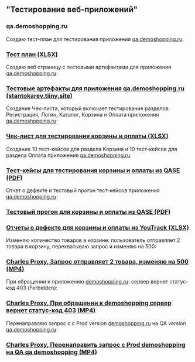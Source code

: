 ## "Тестирование веб-приложений"
### qa.demoshopping.ru
Создаю тест-план для тестирования приложения <a href="https://qa.demoshopping.ru/">qa.demoshopping.ru</a>:
### [Тест план (XLSX)](https://docs.google.com/spreadsheets/d/1nh5fPynGT30XWn77mzOJLZXpXhWm4Graaym8up7-iyI/)
Создаю веб страницу с тестовыми артефактами для приложения <a href="https://qa.demoshopping.ru/">qa.demoshopping.ru</a>:
### [Тестовые артефакты для приложения qa.demoshopping.ru (stantokarev.tiiny.site)](https://stantokarev.tiiny.site/)
Создание Чек-листа, который включает тестирование разделов: Регистрация, Логин, Каталог, Корзина и Оплата приложения <a href="https://qa.demoshopping.ru/">qa.demoshopping.ru</a>:
### [Чек-лист для тестирования корзины и оплаты (XLSX)](https://docs.google.com/spreadsheets/d/1zwhsdN667Qrc3eg_2llk7Wu7GYBM7IAjVa9FMN-EVSE/)
Создание 10 тест-кейсов для раздела Корзина и 10 тест-кейсов для раздела Оплата приложения <a href="https://qa.demoshopping.ru/">qa.demoshopping.ru</a>:
### [Тест-кейсы для тестирования корзины и оплаты из QASE (PDF)](https://github.com/StanTokarev/web/blob/main/Stan%20Tokarev%20-%20Test%20Cases%20for%20cart%20and%20payment.pdf)
Отчет о дефекте и тестовый прогон тест-кейсов приложения <a href="https://qa.demoshopping.ru/">qa.demoshopping.ru</a>:
### [Тестовый прогон для корзины и оплаты из QASE (PDF)](https://github.com/StanTokarev/web/blob/main/Stan%20Tokarev%20-%20Test%20Runs%20for%20test%20cases%20cart%20and%20payment%20from%20QASE.pdf)
### [Отчеты о дефекте для корзины и оплаты из YouTrack (XLSX)](https://github.com/StanTokarev/web/blob/main/Stan%20Tokarev%20-%20Bug%20Reports%20for%20test%20cases%20cart%20and%20payment%20from%20YouTrack.xlsx)
Изменяю количество товаров в корзине: пользователь отправляет 2 товара в корзину, перехватываю запрос и изменяю на 500:
### [Charles Proxy, Запрос отправляет 2 товара, изменяю на 500 (MP4)](https://github.com/StanTokarev/web/blob/main/1.%20%D0%9A%D0%BE%D0%BC%D0%BF%D1%8C%D1%8E%D1%82%D0%B5%D1%80.%20%D0%97%D0%B0%D0%BF%D1%80%D0%BE%D1%81%20%D0%BE%D1%82%D0%BF%D1%80%D0%B0%D0%B2%D0%BB%D1%8F%D0%B5%D1%82%D1%81%D1%8F%202%20%D1%82%D0%BE%D0%B2%D0%B0%D1%80%D0%B0%2C%20%D0%BC%D0%B5%D0%BD%D1%8F%D1%8E%20%D0%BD%D0%B0%20%D0%B4%D0%BE%D0%B1%D0%B0%D0%B2%D0%BB%D0%B5%D0%BD%D0%B8%D0%B5%20500.mp4)
При обращении к приложению <a href="https://demoshopping.ru/">demoshopping.ru</a>: сервер вернет статус-код 403 (Forbidden):
### [Charles Proxy, При обращении к demoshopping сервер вернет статус-код 403 (MP4)](https://github.com/StanTokarev/web/blob/main/2.%20%D0%9A%D0%BE%D0%BC%D0%BF%D1%8C%D1%8E%D1%82%D0%B5%D1%80.%20%D0%9F%D1%80%D0%B8%20%D0%BE%D0%B1%D1%80%D0%B0%D1%89%D0%B5%D0%BD%D0%B8%D0%B8%20%D0%BA%20demoshopping%20%D1%81%D0%B5%D1%80%D0%B2%D0%B5%D1%80%20%D0%B2%D0%B5%D1%80%D0%BD%D0%B5%D1%82%20%D1%81%D1%82%D0%B0%D1%82%D1%83%D1%81-%D0%BA%D0%BE%D0%B4%20403.mp4)
Перенаправляю запрос с с Prod version <a href="https://demoshopping.ru/">demoshopping.ru</a> на QA version <a href="https://qa.demoshopping.ru/">qa.demoshopping.ru</a>:
### [Charles Proxy, Перенаправить запрос с Prod demoshopping на QA qa demoshopping (MP4)](https://github.com/StanTokarev/web/blob/main/3.%20%D0%9A%D0%BE%D0%BC%D0%BF%D1%8C%D1%8E%D1%82%D0%B5%D1%80.%20%D0%9F%D0%B5%D1%80%D0%B5%D0%BD%D0%B0%D0%BF%D1%80%D0%B0%D0%B2%D0%B8%D1%82%D1%8C%20%D0%B7%D0%B0%D0%BF%D1%80%D0%BE%D1%81%20%D1%81%20Prod%20%D0%BD%D0%B0%20QA%20.mp4)
